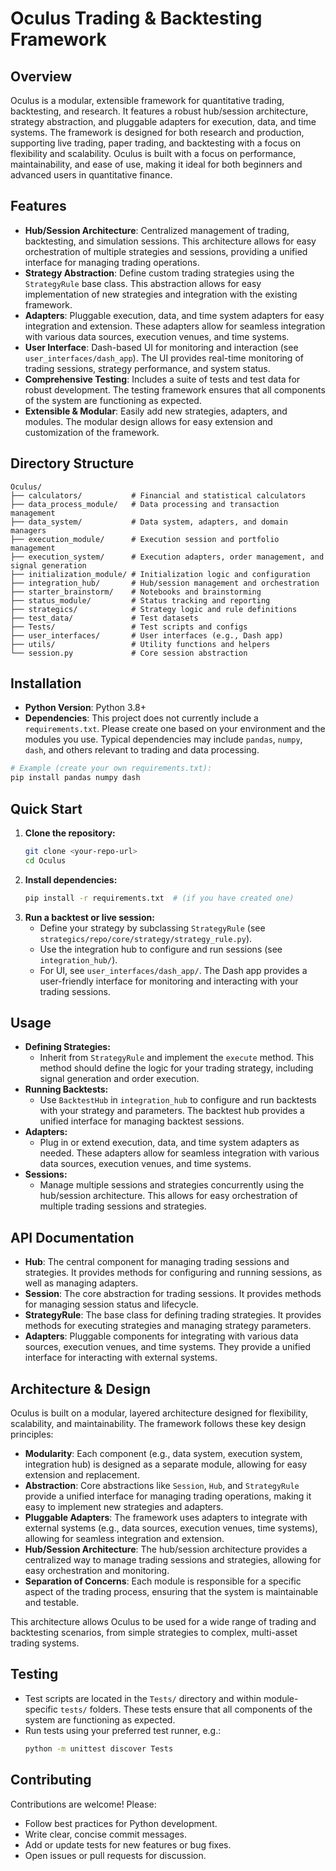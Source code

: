 # Oculus Trading & Backtesting Framework

## Overview
Oculus is a modular, extensible framework for quantitative trading, backtesting, and research. It features a robust hub/session architecture, strategy abstraction, and pluggable adapters for execution, data, and time systems. The framework is designed for both research and production, supporting live trading, paper trading, and backtesting with a focus on flexibility and scalability. Oculus is built with a focus on performance, maintainability, and ease of use, making it ideal for both beginners and advanced users in quantitative finance.

## Features
- **Hub/Session Architecture**: Centralized management of trading, backtesting, and simulation sessions. This architecture allows for easy orchestration of multiple strategies and sessions, providing a unified interface for managing trading operations.
- **Strategy Abstraction**: Define custom trading strategies using the `StrategyRule` base class. This abstraction allows for easy implementation of new strategies and integration with the existing framework.
- **Adapters**: Pluggable execution, data, and time system adapters for easy integration and extension. These adapters allow for seamless integration with various data sources, execution venues, and time systems.
- **User Interface**: Dash-based UI for monitoring and interaction (see `user_interfaces/dash_app`). The UI provides real-time monitoring of trading sessions, strategy performance, and system status.
- **Comprehensive Testing**: Includes a suite of tests and test data for robust development. The testing framework ensures that all components of the system are functioning as expected.
- **Extensible & Modular**: Easily add new strategies, adapters, and modules. The modular design allows for easy extension and customization of the framework.

## Directory Structure
```
Oculus/
├── calculators/           # Financial and statistical calculators
├── data_process_module/   # Data processing and transaction management
├── data_system/           # Data system, adapters, and domain managers
├── execution_module/      # Execution session and portfolio management
├── execution_system/      # Execution adapters, order management, and signal generation
├── initialization_module/ # Initialization logic and configuration
├── integration_hub/       # Hub/session management and orchestration
├── starter_brainstorm/    # Notebooks and brainstorming
├── status_module/         # Status tracking and reporting
├── strategics/            # Strategy logic and rule definitions
├── test_data/             # Test datasets
├── Tests/                 # Test scripts and configs
├── user_interfaces/       # User interfaces (e.g., Dash app)
├── utils/                 # Utility functions and helpers
└── session.py             # Core session abstraction
```

## Installation
- **Python Version**: Python 3.8+
- **Dependencies**: This project does not currently include a `requirements.txt`. Please create one based on your environment and the modules you use. Typical dependencies may include `pandas`, `numpy`, `dash`, and others relevant to trading and data processing.

```bash
# Example (create your own requirements.txt):
pip install pandas numpy dash
```

## Quick Start
1. **Clone the repository:**
   ```bash
   git clone <your-repo-url>
   cd Oculus
   ```
2. **Install dependencies:**
   ```bash
   pip install -r requirements.txt  # (if you have created one)
   ```
3. **Run a backtest or live session:**
   - Define your strategy by subclassing `StrategyRule` (see `strategics/repo/core/strategy/strategy_rule.py`).
   - Use the integration hub to configure and run sessions (see `integration_hub/`).
   - For UI, see `user_interfaces/dash_app/`. The Dash app provides a user-friendly interface for monitoring and interacting with your trading sessions.

## Usage
- **Defining Strategies:**
  - Inherit from `StrategyRule` and implement the `execute` method. This method should define the logic for your trading strategy, including signal generation and order execution.
- **Running Backtests:**
  - Use `BacktestHub` in `integration_hub` to configure and run backtests with your strategy and parameters. The backtest hub provides a unified interface for managing backtest sessions.
- **Adapters:**
  - Plug in or extend execution, data, and time system adapters as needed. These adapters allow for seamless integration with various data sources, execution venues, and time systems.
- **Sessions:**
  - Manage multiple sessions and strategies concurrently using the hub/session architecture. This allows for easy orchestration of multiple trading sessions and strategies.

## API Documentation
- **Hub**: The central component for managing trading sessions and strategies. It provides methods for configuring and running sessions, as well as managing adapters.
- **Session**: The core abstraction for trading sessions. It provides methods for managing session status and lifecycle.
- **StrategyRule**: The base class for defining trading strategies. It provides methods for executing strategies and managing strategy parameters.
- **Adapters**: Pluggable components for integrating with various data sources, execution venues, and time systems. They provide a unified interface for interacting with external systems.

## Architecture & Design
Oculus is built on a modular, layered architecture designed for flexibility, scalability, and maintainability. The framework follows these key design principles:

- **Modularity**: Each component (e.g., data system, execution system, integration hub) is designed as a separate module, allowing for easy extension and replacement.
- **Abstraction**: Core abstractions like `Session`, `Hub`, and `StrategyRule` provide a unified interface for managing trading operations, making it easy to implement new strategies and adapters.
- **Pluggable Adapters**: The framework uses adapters to integrate with external systems (e.g., data sources, execution venues, time systems), allowing for seamless integration and extension.
- **Hub/Session Architecture**: The hub/session architecture provides a centralized way to manage trading sessions and strategies, allowing for easy orchestration and monitoring.
- **Separation of Concerns**: Each module is responsible for a specific aspect of the trading process, ensuring that the system is maintainable and testable.

This architecture allows Oculus to be used for a wide range of trading and backtesting scenarios, from simple strategies to complex, multi-asset trading systems.

## Testing
- Test scripts are located in the `Tests/` directory and within module-specific `tests/` folders. These tests ensure that all components of the system are functioning as expected.
- Run tests using your preferred test runner, e.g.:
  ```bash
  python -m unittest discover Tests
  ```

## Contributing
Contributions are welcome! Please:
- Follow best practices for Python development.
- Write clear, concise commit messages.
- Add or update tests for new features or bug fixes.
- Open issues or pull requests for discussion.
